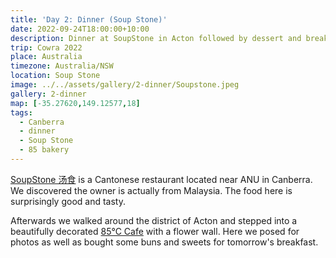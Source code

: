 ```yaml
---
title: 'Day 2: Dinner (Soup Stone)'
date: 2022-09-24T18:00:00+10:00
description: Dinner at SoupStone in Acton followed by dessert and breakfast provisions at 85 Cafe.
trip: Cowra 2022
place: Australia
timezone: Australia/NSW
location: Soup Stone
image: ../../assets/gallery/2-dinner/Soupstone.jpeg
gallery: 2-dinner
map: [-35.27620,149.12577,18]
tags:
  - Canberra
  - dinner
  - Soup Stone
  - 85 bakery
---
```

[SoupStone 汤食](https://soupstone.business.site) is a Cantonese restaurant located near ANU in Canberra. We discovered the owner is actually from Malaysia. The food here is surprisingly good and tasty.

Afterwards we walked around the district of Acton and stepped into a beautifully decorated [85&deg;C Cafe](https://www.85cafe.com.au) with a flower wall. Here we posed for photos as well as bought some buns and sweets for tomorrow's breakfast.
